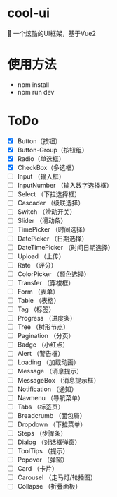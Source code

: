 # cool-ui
🎨  一个炫酷的UI框架，基于Vue2

# 使用方法
- npm install
- npm run dev

# ToDo
- [x] Button（按钮）
- [x] Button-Group（按钮组）
- [x] Radio（单选框）
- [x] CheckBox（多选框）
- [ ] Input （输入框）
- [ ] InputNumber （输入数字选择框）
- [ ] Select （下拉选择框）
- [ ] Cascader （级联选择）
- [ ] Switch （滑动开关）
- [ ] Slider  （滑动条）
- [ ] TimePicker （时间选择）
- [ ] DatePicker  （日期选择）
- [ ] DateTimePicker （时间日期选择）
- [ ] Upload （上传）
- [ ] Rate （评分）
- [ ] ColorPicker （颜色选择）
- [ ] Transfer （穿梭框）
- [ ] Form （表单）
- [ ] Table （表格）
- [ ] Tag （标签）
- [ ] Progress （进度条）
- [ ] Tree （树形节点）
- [ ] Pagination （分页）
- [ ] Badge （小红点）
- [ ] Alert  （警告框）
- [ ] Loading （加载动画）
- [ ] Message （消息提示）
- [ ] MessageBox （消息提示框）
- [ ] Notification （通知）
- [ ] Navmenu  （导航菜单）
- [ ] Tabs  （标签页）
- [ ] Breadcrumb （面包屑）
- [ ] Dropdown （下拉菜单）
- [ ] Steps （步骤条）
- [ ] Dialog （对话框弹窗）
- [ ] ToolTips （提示）
- [ ] Popover  （弹窗）
- [ ] Card    （卡片）
- [ ] Carousel  （走马灯/轮播图）
- [ ] Collapse  （折叠面板）
